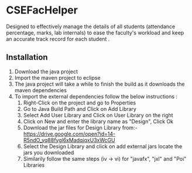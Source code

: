 # CSEFacHelper
Designed to effectively manage the details of all students (attendance percentage, marks, lab internals) to ease the faculty's workload and keep an accurate track record for each student . 

## Installation 
1. Download the java project
1. Import the maven project to eclipse
1. The java project will take a while to finish the build as it downloads the maven dependencies
1. To import the external dependencies follow the below instructions :
   1. Right-Click on the project and go to Properties
   1. Go to Java Build Path and Click on Add Library 
   1. Select Add User Library and Click on User Library on the right
   1. Click on New and enter the library name as "Design", Click Ok
   1. Download the jar files for Design Library from:- https://drive.google.com/open?id=14-R5ndO_yq88fygl6xMadqjqxU3xWcGU
   1. Select the Design Library and click on add external jars locate the jars you downloaded
   1. Similarily follow the same steps (iv -> vi) for "javafx", "jxl" and "Poi" Libraries
